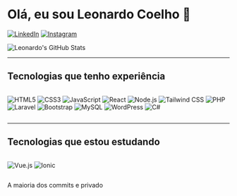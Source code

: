 # Olá, eu sou Leonardo Coelho 👋

[![LinkedIn](https://img.shields.io/badge/LinkedIn-0077B5?style=for-the-badge&logo=linkedin&logoColor=white)](https://www.linkedin.com/in/leonardo-coelho-fehr-9a19902b9/)
[![Instagram](https://img.shields.io/badge/Instagram-E4405F?style=for-the-badge&logo=instagram&logoColor=white)](https://www.instagram.com/leon4rdo_fehr/)

![Leonardo's GitHub Stats](https://github-readme-stats.vercel.app/api?username=leonardo-fehr&show_icons=true&theme=radical)

---

## Tecnologias que tenho experiência 

<div style="display: flex; flex-wrap: wrap; gap: 10px;">

![HTML5](https://img.shields.io/badge/HTML5-E34F26?style=for-the-badge&logo=html5&logoColor=white)
![CSS3](https://img.shields.io/badge/CSS3-239120?style=for-the-badge&logo=css3&logoColor=white)
![JavaScript](https://img.shields.io/badge/JavaScript-323330?style=for-the-badge&logo=javascript&logoColor=F7DF1E)
![React](https://img.shields.io/badge/React-20232A?style=for-the-badge&logo=react&logoColor=61DAFB)
![Node.js](https://img.shields.io/badge/Node.js-43853D?style=for-the-badge&logo=node.js&logoColor=white)
![Tailwind CSS](https://img.shields.io/badge/Tailwind_CSS-38B2AC?style=for-the-badge&logo=tailwind-css&logoColor=white)
![PHP](https://img.shields.io/badge/PHP-777BB4?style=for-the-badge&logo=php&logoColor=white)
![Laravel](https://img.shields.io/badge/Laravel-FF2D20?style=for-the-badge&logo=laravel&logoColor=white)
![Bootstrap](https://img.shields.io/badge/Bootstrap-7952B3?style=for-the-badge&logo=bootstrap&logoColor=white)
![MySQL](https://img.shields.io/badge/MySQL-00000F?style=for-the-badge&logo=mysql&logoColor=white)
![WordPress](https://img.shields.io/badge/WordPress-21759B?style=for-the-badge&logo=wordpress&logoColor=white)
![C#](https://img.shields.io/badge/C%23-239120?style=for-the-badge&logo=c-sharp&logoColor=white)

</div>

---

## Tecnologias que estou estudando

<div style="display: flex; gap: 10px;">

![Vue.js](https://img.shields.io/badge/Vue.js-4FC08D?style=for-the-badge&logo=vue.js&logoColor=white)
![Ionic](https://img.shields.io/badge/Ionic-3880FF?style=for-the-badge&logo=ionic&logoColor=white)

</div>


A maioria dos commits e privado

